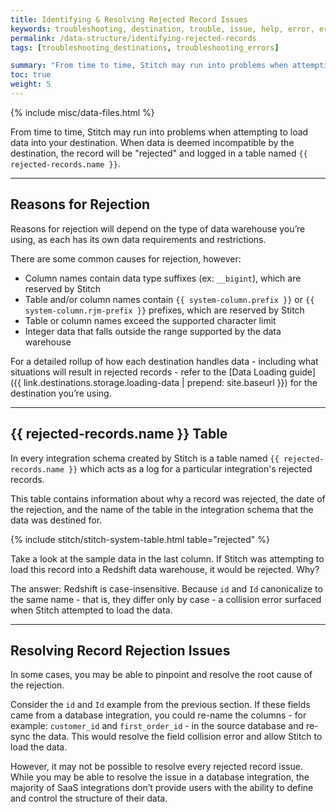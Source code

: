 ```yaml
---
title: Identifying & Resolving Rejected Record Issues
keywords: troubleshooting, destination, trouble, issue, help, error, errors
permalink: /data-structure/identifying-rejected-records
tags: [troubleshooting_destinations, troubleshooting_errors]

summary: "From time to time, Stitch may run into problems when attempting to load data into your data warehouse. When data is deemed incompatible by the data warehouse, the record will be rejected and Stitch will log it in a rejected records log."
toc: true
weight: 5
---
```

{% include misc/data-files.html %}

From time to time, Stitch may run into problems when attempting to load data into your destination. When data is deemed incompatible by the destination, the record will be "rejected" and logged in a table named `{{ rejected-records.name }}`.

---

## Reasons for Rejection

Reasons for rejection will depend on the type of data warehouse you’re using, as each has its own data requirements and restrictions.

There are some common causes for rejection, however:

- Column names contain data type suffixes (ex: `__bigint`), which are reserved by Stitch
- Table and/or column names contain `{{ system-column.prefix }}` or `{{ system-column.rjm-prefix }}` prefixes, which are reserved by Stitch
- Table or column names exceed the supported character limit
- Integer data that falls outside the range supported by the data warehouse

For a detailed rollup of how each destination handles data - including what situations will result in rejected records -  refer to the [Data Loading guide]({{ link.destinations.storage.loading-data | prepend: site.baseurl }}) for the destination you’re using.

---

## {{ rejected-records.name }} Table

In every integration schema created by Stitch is a table named `{{ rejected-records.name }}` which acts as a log for a particular integration's rejected records.

This table contains information about why a record was rejected, the date of the rejection, and the name of the table in the integration schema that the data was destined for.

{% include stitch/stitch-system-table.html table="rejected" %}

Take a look at the sample data in the last column. If Stitch was attempting to load this record into a Redshift data warehouse, it would be rejected. Why?

The answer: Redshift is case-insensitive. Because `id` and `Id` canonicalize to the same name - that is, they differ only by case - a collision error surfaced when Stitch attempted to load the data.

---

## Resolving Record Rejection Issues

In some cases, you may be able to pinpoint and resolve the root cause of the rejection.

Consider the `id` and `Id` example from the previous section. If these fields came from a database integration, you could re-name the columns - for example: `customer_id` and `first_order_id` - in the source database and re-sync the data. This would resolve the field collision error and allow Stitch to load the data.

However, it may not be possible to resolve every rejected record issue. While you may be able to resolve the issue in a database integration, the majority of SaaS integrations don’t provide users with the ability to define and control the structure of their data.